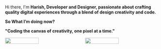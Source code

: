 <p>Hi there, I'm <b>Harish, Developer and Designer, passionate about crafting quality digital experiences through a blend of design creativity and code.

So What I’m doing now?

"Coding the canvas of creativity, one pixel at a time."</b></p>

<div style="display: flex; flex-wrap: wrap; justify-content: space-between; align-items: space-between; width: 100%;">
    <img align='left' width='47%' src='https://github-readme-stats.vercel.app/api/top-langs/?username=iharishsh&layout=compact' />
    <img align='left' width='47%' src='https://github-readme-stats.vercel.app/api?username=iharishsh&show_icons=true&theme=radical' />
</div>
